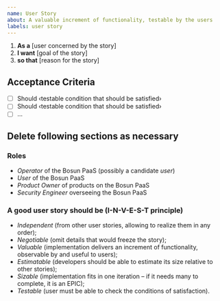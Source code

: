 ```yaml
---
name: User Story
about: A valuable increment of functionality, testable by the users
labels: user story
---
```


1. **As a** [user concerned by the story]
1. **I want** [goal of the story]
1. **so that** [reason for the story]

## Acceptance Criteria

- [ ] Should ‹testable condition that should be satisfied›
- [ ] Should ‹testable condition that should be satisfied›
- [ ] …

## Delete following sections as necessary

### Roles

* _Operator_ of the Bosun PaaS (possibly a candidate _user_)
* _User_ of the Bosun PaaS
* _Product Owner_ of products on the Bosun PaaS
* _Security Engineer_ overseeing the Bosun PaaS

### A good user story should be (I-N-V-E-S-T principle)

* _Independent_ (from other user stories, allowing to realize them in any order);
* _Negotiable_ (omit details that would freeze the story);
* _Valuable_ (implementation delivers an increment of functionality, observable by and useful to users);
* _Estimatable_ (developers should be able to estimate its size relative to other stories);
* _Sizable_ (implementation fits in one iteration – if it needs many to complete, it is an EPIC);
* _Testable_ (user must be able to check the conditions of satisfaction).
